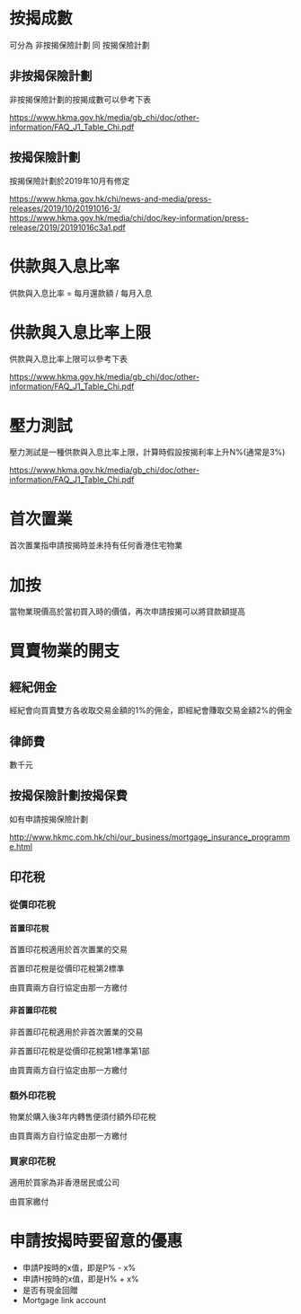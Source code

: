 # 按揭成數

可分為 非按揭保險計劃 同 按揭保險計劃

## 非按揭保險計劃

非按揭保險計劃的按揭成數可以參考下表

https://www.hkma.gov.hk/media/gb_chi/doc/other-information/FAQ_J1_Table_Chi.pdf

## 按揭保險計劃

按揭保險計劃於2019年10月有修定

https://www.hkma.gov.hk/chi/news-and-media/press-releases/2019/10/20191016-3/
https://www.hkma.gov.hk/media/chi/doc/key-information/press-release/2019/20191016c3a1.pdf

# 供款與入息比率

供款與入息比率 = 每月還款額 / 每月入息

# 供款與入息比率上限

供款與入息比率上限可以參考下表

https://www.hkma.gov.hk/media/gb_chi/doc/other-information/FAQ_J1_Table_Chi.pdf

# 壓力測試

壓力測試是一種供款與入息比率上限，計算時假設按揭利率上升N%(通常是3%)

https://www.hkma.gov.hk/media/gb_chi/doc/other-information/FAQ_J1_Table_Chi.pdf

# 首次置業

首次置業指申請按揭時並未持有任何香港住宅物業

# 加按

當物業現價高於當初買入時的價值，再次申請按揭可以將貸款額提高

# 買賣物業的開支

## 經紀佣金

經紀會向買賣雙方各收取交易金額的1%的佣金，即經紀會賺取交易金額2%的佣金

## 律師費

數千元

## 按揭保險計劃按揭保費

如有申請按揭保險計劃

http://www.hkmc.com.hk/chi/our_business/mortgage_insurance_programme.html

## 印花稅

### 從價印花稅

#### 首置印花稅

首置印花稅適用於首次置業的交易

首置印花稅是從價印花稅第2標準

由買賣兩方自行協定由那一方繳付

#### 非首置印花稅

非首置印花稅適用於非首次置業的交易

非首置印花稅是從價印花稅第1標準第1部

由買賣兩方自行協定由那一方繳付

### 額外印花稅

物業於購入後3年内轉售便須付額外印花稅

由買賣兩方自行協定由那一方繳付

### 買家印花稅

適用於買家為非香港居民或公司

由買家繳付

# 申請按揭時要留意的優惠

- 申請P按時的x值，即是P% - x%
- 申請H按時的x值，即是H% + x%
- 是否有現金回贈
- Mortgage link account
